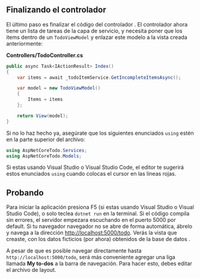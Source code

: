 ## Finalizando el controlador
El último paso es finalizar el código del controlador . El controlador ahora tiene un lista de tareas de la capa de servicio, y necesita poner que los items dentro de un `TodoViewModel` y enlazar este modelo a la vista creada anteriormente:

**Controllers/TodoController.cs**

```csharp
public async Task<IActionResult> Index()
{
    var items = await _todoItemService.GetIncompleteItemsAsync();

    var model = new TodoViewModel()
    {
        Items = items
    };

    return View(model);
}
```

Si no lo haz hecho ya, asegúrate que los siguientes enunciados `using` estén en la parte superior del archivo:

```csharp
using AspNetCoreTodo.Services;
using AspNetCoreTodo.Models;
```

Si estas usando Visual Studio o Visual Studio Code, el editor te sugerirá estos enunciados `using` cuando colocas el cursor en las lineas rojas.

## Probando
Para iniciar la aplicación presiona F5 (si estas usando Visual Studio o Visual Studio Code), o solo teclea `dotnet run` en la terminal. Si el código compila sin errores, el servidor empezara escuchando en el puerto 5000 por default.
Si tu navegador navegador no se abre de forma automática, ábrelo y navega a la dirección [http://localhost:5000/todo](http://localhost:5000/todo). Verás la vista que creaste, con los datos ficticios (por ahora) obtenidos de la base de datos .

A pesar de que es posible navegar directamente hasta `http://localhost:5000/todo`, será más conveniente agregar una liga llamada **My to-dos** a la barra de navegación. Para hacer esto, debes editar el archivo de layout.

